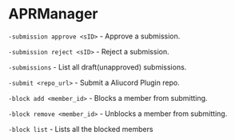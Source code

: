 # APRManager
`-submission approve <sID>` - Approve a submission.

`-submission reject <sID>` - Reject a submission.

`-submissions` - List all draft(unapproved) submissions.

`-submit <repo_url>` - Submit a Aliucord Plugin repo.

`-block add <member_id>` - Blocks a member from submitting.

`-block remove <member_id>` - Unblocks a member from submitting.

`-block list` - Lists all the blocked members

